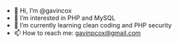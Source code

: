 - 👋  Hi, I’m @gavincox
- 👀  I’m interested in PHP and MySQL
- 🌱  I’m currently learning clean coding and PHP security
- 📫  How to reach me: gavinpcox@gmail.com

<!---
gavincox/gavincox is a ✨ special ✨ repository because its `README.md` (this file) appears on your GitHub profile.
You can click the Preview link to take a look at your changes.
--->
